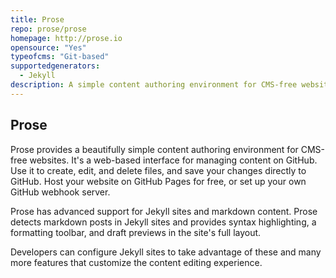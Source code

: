 ```yaml
---
title: Prose
repo: prose/prose
homepage: http://prose.io
opensource: "Yes"
typeofcms: "Git-based"
supportedgenerators:
  - Jekyll
description: A simple content authoring environment for CMS-free websites.
---
```


## Prose

Prose provides a beautifully simple content authoring environment for CMS-free websites. It's a web-based interface for managing content on GitHub. Use it to create, edit, and delete files, and save your changes directly to GitHub. Host your website on GitHub Pages for free, or set up your own GitHub webhook server.

Prose has advanced support for Jekyll sites and markdown content. Prose detects markdown posts in Jekyll sites and provides syntax highlighting, a formatting toolbar, and draft previews in the site's full layout.

Developers can configure Jekyll sites to take advantage of these and many more features that customize the content editing experience.
